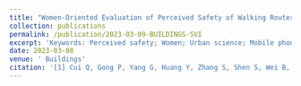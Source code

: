 ```yaml
---
title: "Women-Oriented Evaluation of Perceived Safety of Walking Routes between Home and Mass Transit: A Case Study and Methodology Test in Guangzhou"
collection: publications
permalink: /publication/2023-03-09-BUILDINGS-SVI
excerpt: 'Keywords: Perceived safety; Women; Urban science; Mobile phone data; Street view'
date: 2023-03-08
venue: ' Buildings'
citation: '[1] Cui Q, Gong P, Yang G, Huang Y, Zhang S, Shen S, Wei B, Chen Y*. Women-Oriented Evaluation of Perceived Safety of Walking Routes between Home and Mass Transit: A Case Study and Methodology Test in Guangzhou [J]. Buildings, 2023, 13(3):715. https://doi.org/10.3390/buildings13030715'
---
```



